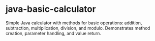 # java-basic-calculator
Simple Java calculator with methods for basic operations: addition, subtraction, multiplication, division, and modulo. Demonstrates method creation, parameter handling, and value return.

